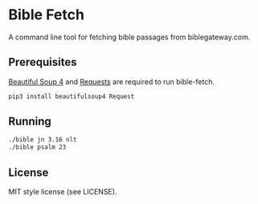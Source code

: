 # Bible Fetch

A command line tool for fetching bible passages from biblegateway.com.

## Prerequisites

[Beautiful Soup 4](http://www.crummy.com/software/BeautifulSoup/) and [Requests](http://docs.python-requests.org/en/latest/) are required to run bible-fetch.

```bash
pip3 install beautifulsoup4 Request
```

## Running

```bash
./bible jn 3.16 nlt
./bible psalm 23
```

## License

MIT style license (see LICENSE).
